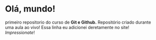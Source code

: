 # Olá, mundo!
 primeiro repositorio do curso de **Git e Github.**
 Repositório criado durante uma aula ao vivo!
 Essa linha eu adicionei deretamente no site! *Impressionate*!
